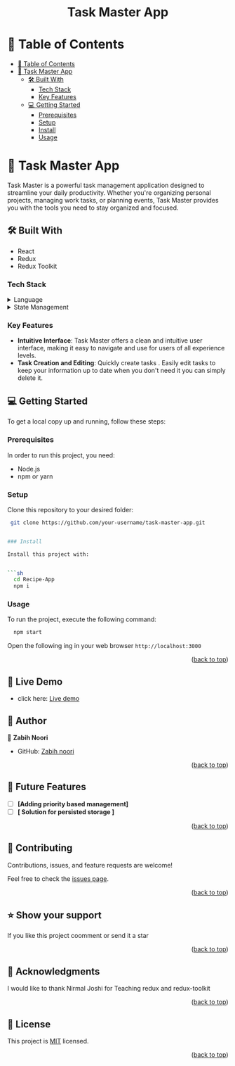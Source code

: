 <a name="readme-top"></a>
<div align="center">
  <h1><b>Task Master App</b></h1>
</div>

<!-- TABLE OF CONTENTS -->

# 📗 Table of Contents

- [📗 Table of Contents](#-table-of-contents)
- [📖 Task Master App](#-task-master-app)
  - [🛠 Built With](#-built-with)
    - [Tech Stack](#tech-stack)
    - [Key Features](#key-features)
  - [💻 Getting Started](#-getting-started)
    - [Prerequisites](#prerequisites)
    - [Setup](#setup)
    - [Install](#install)
    - [Usage](#usage)

<!-- PROJECT DESCRIPTION -->

# 📖 Task Master App

Task Master is a powerful task management application designed to streamline your daily productivity. Whether you're organizing personal projects, managing work tasks, or planning events, Task Master provides you with the tools you need to stay organized and focused.

## 🛠 Built With

- React
- Redux
- Redux Toolkit

### Tech Stack

<details>
  <summary>Language</summary>
  <ul>
    <li><a href="https://reactjs.org/">React</a></li>
  </ul>
</details>

<details>
  <summary>State Management</summary>
  <ul>
    <li><a href="https://redux.js.org/">Redux</a></li>
    <li><a href="https://redux-toolkit.js.org/">Redux Toolkit</a></li>
  </ul>
</details>

<!-- Features -->

### Key Features

- **Intuitive Interface**: Task Master offers a clean and intuitive user interface, making it easy to navigate and use for users of all experience levels.
- **Task Creation and Editing**: Quickly create tasks . Easily edit tasks to keep your information up to date when you don't need it you can simply delete it.

## 💻 Getting Started

To get a local copy up and running, follow these steps:

### Prerequisites

In order to run this project, you need:

- Node.js
- npm or yarn

### Setup

Clone this repository to your desired folder:

```sh
 git clone https://github.com/your-username/task-master-app.git


### Install

Install this project with:


```sh
  cd Recipe-App
  npm i
```

### Usage

To run the project, execute the following command:

```sh
  npm start
```
Open the following ing in your web browser `http://localhost:3000`

<p align="right">(<a href="#readme-top">back to top</a>)</p>

## 🔗 Live Demo
- click here: [Live demo]()
<!-- AUTHORS -->

## 👥 Author <a name="authors"></a>

👤 **Zabih Noori**

- GitHub: [Zabih noori ](https://github.com/ZabihullahNooriWardak)

<p align="right">(<a href="#readme-top">back to top</a>)</p>

<!-- FUTURE FEATURES -->

## 🔭 Future Features <a name="future-features"></a>

- [ ] **[Adding priority based management]**
- [ ] **[ Solution for persisted storage ]**

<p align="right">(<a href="#readme-top">back to top</a>)</p>

<!-- CONTRIBUTING -->

## 🤝 Contributing <a name="contributing"></a>

Contributions, issues, and feature requests are welcome!

Feel free to check the [issues page](https://github.com/Estete9/recipes-app/issues).

<p align="right">(<a href="#readme-top">back to top</a>)</p>

<!-- SUPPORT -->

## ⭐️ Show your support <a name="support"></a>

If you like this project coomment or send it a star

<p align="right">(<a href="#readme-top">back to top</a>)</p>

<!-- ACKNOWLEDGEMENTS -->

## 🙏 Acknowledgments <a name="acknowledgements"></a>

I would like to thank Nirmal Joshi for Teaching redux and redux-toolkit

<p align="right">(<a href="#readme-top">back to top</a>)</p>

<!-- LICENSE -->

## 📝 License <a name="license"></a>

This project is [MIT](./LICENSE) licensed.


<p align="right">(<a href="#readme-top">back to top</a>)</p>
